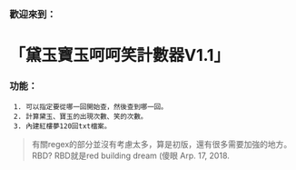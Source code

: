 ### 歡迎來到： 
# 「黛玉寶玉呵呵笑計數器V1.1」

### 功能：
     1. 可以指定要從哪一回開始查，然後查到哪一回。
     2. 計算黛玉、寶玉的出現次數、笑的次數。
     3. 內建紅樓夢120回txt檔案。

>   有關regex的部分並沒有考慮太多，算是初版，還有很多需要加強的地方。
>   RBD? RBD就是red building dream (傻眼
>   Arp. 17, 2018.